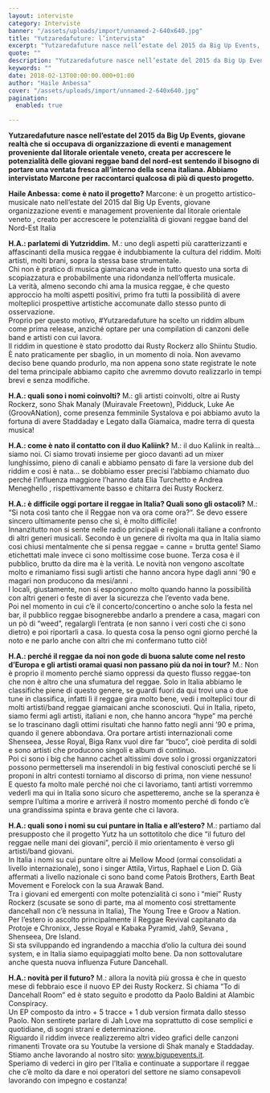 ```yaml
---
layout: interviste
category: Interviste
banner: "/assets/uploads/import/unnamed-2-640x640.jpg"
title: "Yutzaredafuture: l’intervista"
excerpt: "Yutzaredafuture nasce nell’estate del 2015 da Big Up Events, giovane realtà che si occupava di organizzazione di eventi e management proveniente dal litorale orientale veneto, creata per accrescere le potenzialità delle giovani reggae band del nord-est sentendo il bisogno di portare una ventata fresca all’interno della scena italiana. Abbiamo intervistato Marcone per raccontarci qualcosa di…"
quote: ""
description: "Yutzaredafuture nasce nell’estate del 2015 da Big Up Events, giovane realtà che si occupava di organizzazione di eventi e management proveniente dal litorale orientale veneto, creata per accrescere le potenzialità delle giovani reggae band del nord-est sentendo il bisogno di portare una ventata fresca all’interno della scena italiana. Abbiamo intervistato Marcone per raccontarci qualcosa di…"
keywords: ""
date: 2018-02-13T00:00:00.000+01:00
author: "Haile Anbessa"
cover: "/assets/uploads/import/unnamed-2-640x640.jpg"
pagination:
  enabled: true

---
```


**Yutzaredafuture nasce nell’estate del 2015 da Big Up Events, giovane realtà che si occupava di organizzazione di eventi e management proveniente dal litorale orientale veneto, creata per accrescere le potenzialità delle giovani reggae band del nord-est sentendo il bisogno di portare una ventata fresca all’interno della scena italiana. Abbiamo intervistato Marcone per raccontarci qualcosa di più di questo progetto.** 
  
**Haile Anbessa: come è nato il progetto?** 
Marcone: è un progetto artistico-musicale nato nell’estate del 2015 dal Big Up Events, giovane organizzazione eventi e management proveniente dal litorale orientale veneto , creato per accrescere le potenzialità di giovani reggae band del Nord-Est Italia

**H.A.: parlatemi di Yutzriddim.** 
M.: uno degli aspetti più caratterizzanti e affascinanti della musica reggae è indubbiamente la cultura del riddim. Molti artisti, molti brani, sopra la stessa base strumentale.  
Chi non è pratico di musica giamaicana vede in tutto questo una sorta di scopiazzatura e probabilmente una ridondanza nell’offerta musicale.  
La verità, almeno secondo chi ama la musica reggae, è che questo approccio ha molti aspetti positivi, primo fra tutti la possibilità di avere molteplici prospettive artistiche accomunate dallo stesso punto di osservazione.  
Proprio per questo motivo, #Yutzaredafuture ha scelto un riddim album come prima release, anziché optare per una compilation di canzoni delle band e artisti con cui lavora.  
Il riddim in questione è stato prodotto dai Rusty Rockerz allo Shiintu Studio. È nato praticamente per sbaglio, in un momento di noia. Non avevamo deciso bene quando produrlo, ma non appena sono state registrate le note del tema principale abbiamo capito che avremmo dovuto realizzarlo in tempi brevi e senza modifiche.

**H.A.: quali sono i nomi coinvolti?** 
M.: gli artisti coinvolti, oltre ai Rusty Rockerz, sono Shak Manaly (Muiravale Freetown), Pidduck, Luke Ae (GroovANation), come presenza femminile Systalova e poi abbiamo avuto la fortuna di avere Staddaday e Legato dalla Giamaica, madre terra di questa musica!

**H.A.: come è nato il contatto con il duo Kaliink?** 
M.: il duo Kaliink in realtà… siamo noi. Ci siamo trovati insieme per gioco davanti ad un mixer lunghissimo, pieno di canali e abbiamo pensato di fare la versione dub del riddim e cosi è nata… se dobbiamo esser precisi l’abbiamo chiamato duo perché l’influenza maggiore l’hanno data Elia Turchetto e Andrea Meneghello , rispettivamente basso e chitarra dei Rusty Rockerz.

**H.A.: è difficile oggi portare il reggae in Italia? Quali sono gli ostacoli?** 
M.: “Si nota così tanto che il Reggae non va ora come ora?“. Se devo essere sincero ultimamente penso che sì, è molto difficile!  
Innanzitutto non si sente nelle radio principali e regionali italiane a confronto di altri generi musicali. Secondo è un genere di rivolta ma qua in Italia siamo cosi chiusi mentalmente che si pensa reggae = canne = brutta gente! Siamo etichettati male invece ci sono moltissime cose buone. Terza cosa è il pubblico, brutto da dire ma è la verità. Le novità non vengono ascoltate molto e rimaniamo fissi sugli artisti che hanno ancora hype dagli anni ’90 e magari non producono da mesi/anni .  
I locali, giustamente, non si espongono molto quando hanno la possibilità con altri generi o feste di aver la sicurezza che l’evento vada bene.  
Poi nel momento in cui c’è il concerto/concertino o anche solo la festa nel bar, il pubblico reggae bisognerebbe andarlo a prendere a casa, magari con un pò di “weed”, regalargli l’entrata (e non sanno i veri costi che ci sono dietro) e poi riportarli a casa. Io questa cosa la penso ogni giorno perché la noto e ne parlo anche con altri che mi confermano tutto ciò!

**H.A.: perché il reggae da noi non gode di buona salute come nel resto d’Europa e gli artisti oramai quasi non passano più da noi in tour?** 
M.: Non è proprio il momento perché siamo oppressi da questo flusso reggae-ton che non è altro che una sfumatura del reggae. Solo in Italia abbiamo le classifiche piene di questo genere, se guardi fuori da qui trovi una o due tune in classifica, infatti lì il reggae gira molto bene, vedi i molteplici tour di molti artisti/band reggae giamaicani anche sconosciuti. Qui in Italia, ripeto, siamo fermi agli artisti, italiani e non, che hanno ancora “hype” ma perché se lo trascinano dagli ottimi risultati che hanno fatto negli anni ’90 e prima, quando il genere abbondava. Ora portare artisti internazionali come Shenseea, Jesse Royal, Biga Ranx vuol dire far “buco”, cioè perdita di soldi e sono artisti che producono singoli e album di continuo.  
Poi ci sono i big che hanno cachet altissimi dove solo i grossi organizzatori possono permetterseli ma inserendoli in big festival conosciuti perché se li proponi in altri contesti torniamo al discorso di prima, non viene nessuno!  
E questo fa molto male perché noi che ci lavoriamo, tanti artisti vorremmo vederli ma qui in Italia sono sicuro che aspetteremo, anche se la speranza è sempre l’ultima a morire e arriverà il nostro momento perché di fondo c’è una grandissima spinta e brava gente che ci lavora.

**H.A.: quali sono i nomi su cui puntare in Italia e all’estero?** 
M.: partiamo dal presupposto che il progetto Yutz ha un sottotitolo che dice “il futuro del reggae nelle mani dei giovani”, perciò il mio orientamento è verso gli artisti/band giovani.  
In Italia i nomi su cui puntare oltre ai Mellow Mood (ormai consolidati a livello internazionale), sono i singer Attila, Virtus, Raphael e Lion D. Già affermati a livello nazionale ci sono band come Patois Brothers, Earth Beat Movement e Forelock con la sua Arawak Band.  
Tra i giovani ed emergenti con molte potenzialità ci sono i “miei” Rusty Rockerz (scusate se sono di parte, ma al momento cosi strettamente dancehall non c’è nessuna in Italia), The Young Tree e Groov a Nation.  
Per l’estero io ascolto principalmente il Reggae Revival capitanato da Protoje e Chronixx, Jesse Royal e Kabaka Pyramid, Jah9, Sevana , Shenseea, Dre Island.  
Si sta sviluppando ed ingrandendo a macchia d’olio la cultura dei sound system, e in Italia siamo equipaggiati molto bene. Da non sottovalutare anche questa nuova influenza Future Dancehall.

**H.A.: novità per il futuro?** 
M.: allora la novità più grossa è che in questo mese di febbraio esce il nuovo EP dei Rusty Rockerz. Si chiama “To di Dancehall Room” ed è stato seguito e prodotto da Paolo Baldini at Alambic Conspiracy.  
Un EP composto da intro + 5 tracce + 1 dub version firmata dallo stesso Paolo. Non sentirete parlare di Jah Love ma soprattutto di cose semplici e quotidiane, di sogni strani e determinazione.  
Riguardo il riddim invece realizzeremo altri video grafici delle canzoni rimanenti Trovate ora su Youtube la versione di Shak manaly e Staddaday.  
Stiamo anche lavorando al nostro sito: www.bigupevents.it.  
Speriamo di vederci in giro per l’Italia e continuate a supportare il reggae che c’è molto da dare e noi operatori del settore ne siamo consapevoli lavorando con impegno e costanza!